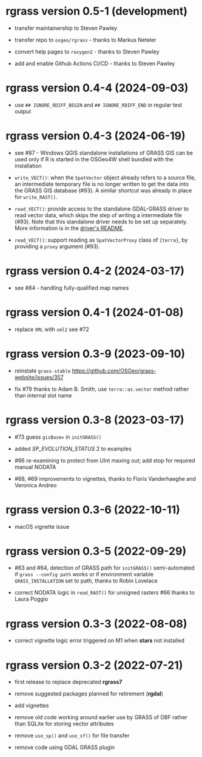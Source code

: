 # **rgrass** version 0.5-1 (development)

- transfer maintainership to Steven Pawley

- transfer repo to `osgeo/rgrass` - thanks to Markus Neteler

- convert help pages to `roxygen2` - thanks to Steven Pawley

- add and enable Github Actions CI/CD - thanks to Steven Pawley

# **rgrass** version 0.4-4 (2024-09-03)

- use `## IGNORE_RDIFF_BEGIN` and `## IGNORE_RDIFF_END` in regular test output

# **rgrass** version 0.4-3 (2024-06-19)

- see #87 - Windows QGIS standalone installations of GRASS GIS can be used only if R is started in the OSGeo4W shell bundled with the installation

- `write_VECT()`: when the `SpatVector` object already refers to a source file, an intermediate temporary file is no longer written to get the data into the GRASS GIS database (#93).
A similar shortcut was already in place for `write_RAST()`.

- `read_VECT()`: provide access to the standalone GDAL-GRASS driver to read vector data, which skips the step of writing a intermediate file (#93).
Note that this standalone driver needs to be set up separately.
More information is in the [driver's README](https://github.com/OSGeo/gdal-grass/blob/main/README.md).

- `read_VECT()`: support reading as `SpatVectorProxy` class of `{terra}`, by providing a `proxy` argument (#93).

# **rgrass** version 0.4-2 (2024-03-17)

- see #84 - handling fully-qualified map names

# **rgrass** version 0.4-1 (2024-01-08)

- replace `XML` with `xml2` see #72

# **rgrass** version 0.3-9 (2023-09-10)

- reinstate `grass-stable` https://github.com/OSGeo/grass-website/issues/357

- fix #79 thanks to Adam B. Smith, use `terra::as.vector` method rather than internal slot name

# **rgrass** version 0.3-8 (2023-03-17)

- #73 guess `gisBase=` in `initGRASS()`

- added _SP_EVOLUTION_STATUS_ 2 to examples

- #66 re-examining to protect from UInt maxing out; add stop for required manual NODATA

- #68, #69 improvements to vignettes, thanks to Floris Vanderhaeghe and Veronica Andreo

# **rgrass** version 0.3-6 (2022-10-11)

- macOS vignette issue

# **rgrass** version 0.3-5 (2022-09-29)

- #63 and #64, detection of GRASS path for `initGRASS()` semi-automated if `grass --config path` works or if environment variable `GRASS_INSTALLATION` set to path, thanks to Robin Lovelace

- correct NODATA logic in `read_RAST()` for unsigned rasters #66 thanks to Laura Poggio

# **rgrass** version 0.3-3 (2022-08-08)

- correct vignette logic error triggered on M1 when **stars** not installed

# **rgrass** version 0.3-2 (2022-07-21)

- first release to replace deprecated **rgrass7**

- remove suggested packages planned for retirement (**rgdal**)

- add vignettes

- remove old code working around earlier use by GRASS of DBF rather than SQLite for storing vector attributes

- remove `use_sp()` and `use_sf()` for file transfer

- remove code using GDAL GRASS plugin
